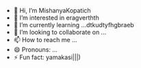 - 👋 Hi, I’m MishanyaKopatich
- 👀 I’m interested in eragverthth
- 🌱 I’m currently learning ...dtkudtyfhgbraeb
- 💞️ I’m looking to collaborate on ...
- 📫 How to reach me ...
- 😄 Pronouns: ...
- ⚡ Fun fact: yamakasi|||)
<!---
MishanyaKopatich/MishanyaKopatich is a ✨ special ✨ repository because its `README.md` (this file) appears on your GitHub profile.
You can click the Preview link to take a look at your changes.
